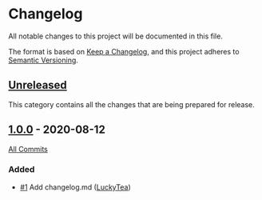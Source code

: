 # Changelog

All notable changes to this project will be documented in this file.

The format is based on [Keep a Changelog](https://keepachangelog.com/en/1.0.0/), and this project adheres to [Semantic Versioning](https://semver.org/spec/v2.0.0.html).

## [Unreleased]

This category contains all the changes that are being prepared for release.

## [1.0.0](https://github.com/link_to_tag) - 2020-08-12

[All Commits](https://github.com/group/app/compare/v1.0.0...v1.1.0)

### Added

* [#1](link_to_MR/issue) Add changelog.md ([LuckyTea](https://github.com/LuckyTea))

[Unreleased]: https://github.com/LuckyTea/bureaucracy/compare/v0.10.0...HEAD
